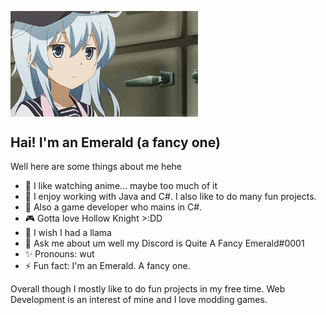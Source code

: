 <img align="top" src="https://github.com/QuiteAFancyEmerald/QuiteAFancyEmerald/blob/master/anime-shrug-gif.gif?raw=true" width="300"></img>

## Hai! I'm an Emerald (a fancy one)

Well here are some things about me hehe

- 🌺 I like watching anime... maybe too much of it
- 🌱 I enjoy working with Java and C#. I also like to do many fun projects. 
- 🎐 Also a game developer who mains in C#. 
- 🎮 Gotta love Hollow Knight >:DD
- 🦙 I wish I had a llama
- 💬 Ask me about um well my Discord is Quite A Fancy Emerald#0001
- ✨ Pronouns: wut
- ⚡ Fun fact: I'm an Emerald. A fancy one.

Overall though I mostly like to do fun projects in my free time. Web Development is an interest of mine and I love modding games.
